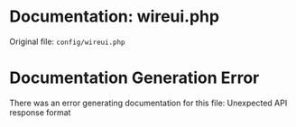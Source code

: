# Documentation: wireui.php

Original file: `config/wireui.php`

# Documentation Generation Error

There was an error generating documentation for this file: Unexpected API response format
